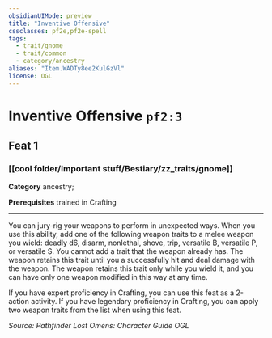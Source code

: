```yaml
---
obsidianUIMode: preview
title: "Inventive Offensive"
cssclasses: pf2e,pf2e-spell
tags:
  - trait/gnome
  - trait/common
  - category/ancestry
aliases: "Item.WADTy8ee2KulGzVl"
license: OGL
---
```

# Inventive Offensive `pf2:3`
## Feat 1
### [[cool folder/Important stuff/Bestiary/zz_traits/gnome]]

**Category** ancestry; 



**Prerequisites** trained in Crafting
* * *
You can jury-rig your weapons to perform in unexpected ways. When you use this ability, add one of the following weapon traits to a melee weapon you wield: deadly d6, disarm, nonlethal, shove, trip, versatile B, versatile P, or versatile S. You cannot add a trait that the weapon already has. The weapon retains this trait until you a successfully hit and deal damage with the weapon. The weapon retains this trait only while you wield it, and you can have only one weapon modified in this way at any time.

If you have expert proficiency in Crafting, you can use this feat as a 2-action activity. If you have legendary proficiency in Crafting, you can apply two weapon traits from the list when using this feat.

*Source: Pathfinder Lost Omens: Character Guide*
*OGL*